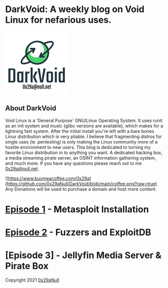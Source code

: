 # DarkVoid: A weekly blog on Void Linux for nefarious uses.
![](https://github.com/0x29aNull/DarkVoid/blob/main/DVLogo.png?raw=true)
## About DarkVoid
Void Linux is a 'General Purpose' GNU/Linux Operating System. It uses runit
as an init system and muslc (glibc versions are available), which makes for
a lightning fast system. After the initial install you're left with a bare
bones Linux distribution which is very pliable. I believe that fragmenting
distros for single uses (ie. pentesting) is only making the Linux community
more of a hostile environment to new users. This blog is dedicated to turning
my favorite Linux distribution in to anything you want. A dedicated hacking
box, a media streaming pirate server, an OSINT information gathering system,
and much more. If you have any questions please reach out to me [0x29a@null.net](0x29a@null.net).

![https://www.buymeacoffee.com/0x29a](https://github.com/0x29aNull/DarkVoid/blob/main/coffee.png?raw=true) \
Any Donations will be used to purchase a domain and host more content.

# [Episode 1](https://github.com/0x29aNull/DarkVoid/blob/main/DV-Episode1.md) - Metasploit Installation
# [Episode 2](https://github.com/0x29aNull/DarkVoid/blob/main/DV-Episode2.md) - Fuzzers and ExploitDB
# [Episode 3] - Jellyfin Media Server & Pirate Box

Copyright 2021 [0x29aNull](0x29a@null.net)
<script type="text/javascript" src="https://cdnjs.buymeacoffee.com/1.0.0/button.prod.min.js" data-name="bmc-button" data-slug="0x29a" data-color="#22c368" data-emoji="" data-font="Cookie" data-text="Buy me a coffee" data-outline-color="#000000" data-font-color="#000000" data-coffee-color="#FFDD00" ></script>
